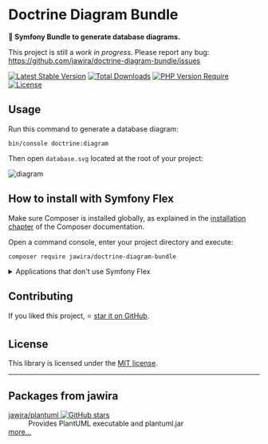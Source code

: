 # Doctrine Diagram Bundle

**📐 Symfony Bundle to generate database diagrams.**

This project is still a *work in progress*.
Please report any bug: <https://github.com/jawira/doctrine-diagram-bundle/issues>

[![Latest Stable Version](http://poser.pugx.org/jawira/doctrine-diagram-bundle/v)](https://packagist.org/packages/jawira/doctrine-diagram-bundle)
[![Total Downloads](http://poser.pugx.org/jawira/doctrine-diagram-bundle/downloads)](https://packagist.org/packages/jawira/doctrine-diagram-bundle)
[![PHP Version Require](http://poser.pugx.org/jawira/doctrine-diagram-bundle/require/php)](https://packagist.org/packages/jawira/doctrine-diagram-bundle)
[![License](http://poser.pugx.org/jawira/doctrine-diagram-bundle/license)](https://packagist.org/packages/jawira/doctrine-diagram-bundle)

## Usage

Run this command to generate a database diagram:

```console
bin/console doctrine:diagram
```

Then open `database.svg` located at the root of your project:

![diagram](docs/midi.png)

## How to install with Symfony Flex

Make sure Composer is installed globally, as explained in the
[installation chapter](https://getcomposer.org/doc/00-intro.md)
of the Composer documentation.

Open a command console, enter your project directory and execute:

```console
composer require jawira/doctrine-diagram-bundle
```

<details>
<summary>Applications that don't use Symfony Flex</summary>

#### Step 1: Download the Bundle

Open a command console, enter your project directory and execute the
following command to download the latest stable version of this bundle:

```console
composer require jawira/doctrine-diagram-bundle
```

#### Step 2: Enable the Bundle

Then, enable the bundle by adding it to the list of registered bundles
in the `config/bundles.php` file of your project:

```php
// config/bundles.php

return [
    // ...
    \Jawira\DoctrineDiagramBundle\DoctrineDiagramBundle::class => ['all' => true],
];
```

#### Step 3 (optional): Create config file

Create a new configuration file in `config/packages/doctrine_diagram.yaml` and
paste the following content:

```yaml
# config/packages/doctrine_diagram.yaml
doctrine_diagram:
    size: midi
    filename: database
    format: svg
```

</details>

## Contributing

If you liked this project, ⭐ [star it on GitHub](https://github.com/jawira/doctrine-diagram-bundle).

## License

This library is licensed under the [MIT license](LICENSE.md).

***

## Packages from jawira

<dl>

<dt>
  <a href="https://packagist.org/packages/jawira/plantuml">jawira/plantuml
  <img alt="GitHub stars" src="https://badgen.net/github/stars/jawira/plantuml?icon=github"/></a>
</dt>
<dd>Provides PlantUML executable and plantuml.jar</dd>

<dt><a href="https://packagist.org/packages/jawira/">more...</a></dt>
</dl>
